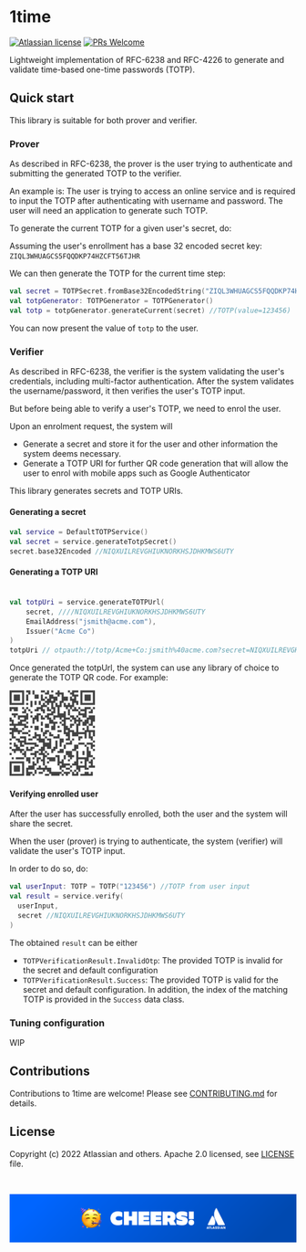# 1time
[![Atlassian license](https://img.shields.io/badge/license-Apache%202.0-blue.svg?style=flat-square)](LICENSE) [![PRs Welcome](https://img.shields.io/badge/PRs-welcome-brightgreen.svg?style=flat-square)](CONTRIBUTING.md)

Lightweight implementation of RFC-6238 and RFC-4226 to generate and validate time-based one-time passwords (TOTP).

## Quick start

This library is suitable for both prover and verifier. 

### Prover

As described in RFC-6238, the prover is the user trying to authenticate and submitting the generated TOTP to the verifier.

An example is: The user is trying to access an online service and is required to input the TOTP after authenticating with username and password. 
The user will need an application to generate such TOTP.

To generate the current TOTP for a given user's secret, do:

Assuming the user's enrollment has a base 32 encoded secret key: `ZIQL3WHUAGCS5FQQDKP74HZCFT56TJHR`

We can then generate the TOTP for the current time step:

```kotlin
val secret = TOTPSecret.fromBase32EncodedString("ZIQL3WHUAGCS5FQQDKP74HZCFT56TJHR")
val totpGenerator: TOTPGenerator = TOTPGenerator()
val totp = totpGenerator.generateCurrent(secret) //TOTP(value=123456)
```
You can now present the value of `totp` to the user.

### Verifier

As described in RFC-6238, the verifier is the system validating the user's credentials, including multi-factor authentication. After the system validates the username/password, it then verifies the user's TOTP input.

But before being able to verify a user's TOTP, we need to enrol the user.

Upon an enrolment request, the system will
- Generate a secret and store it for the user and other information the system deems necessary.
- Generate a TOTP URI for further QR code generation that will allow the user to enrol with mobile apps such as Google Authenticator

This library generates secrets and TOTP URIs.

#### Generating a secret

```kotlin
val service = DefaultTOTPService()
val secret = service.generateTotpSecret()
secret.base32Encoded //NIQXUILREVGHIUKNORKHSJDHKMWS6UTY
```
#### Generating a TOTP URI

```kotlin

val totpUri = service.generateTOTPUrl(
    secret, ////NIQXUILREVGHIUKNORKHSJDHKMWS6UTY
    EmailAddress("jsmith@acme.com"),
    Issuer("Acme Co")
)
totpUri // otpauth://totp/Acme+Co:jsmith%40acme.com?secret=NIQXUILREVGHIUKNORKHSJDHKMWS6UTY&issuer=Acme+Co&algorithm=SHA1&digits=6&period=30
```

Once generated the totpUrl, the system can use any library of choice to generate the TOTP QR code. For example:

<img height="150" src="docs/img/totp-qr.png" title="TOTP QR code" width="150"/>


#### Verifying enrolled user

After the user has successfully enrolled, both the user and the system will share the secret.

When the user (prover) is trying to authenticate, the system (verifier) will validate the user's TOTP input.

In order to do so, do:

```kotlin
val userInput: TOTP = TOTP("123456") //TOTP from user input
val result = service.verify(
  userInput, 
  secret //NIQXUILREVGHIUKNORKHSJDHKMWS6UTY
)
```

The obtained `result` can be either
- `TOTPVerificationResult.InvalidOtp`: The provided TOTP is invalid for the secret and default configuration
- `TOTPVerificationResult.Success`: The provided TOTP is valid for the secret and default configuration. In addition, the index of the matching TOTP is provided in the `Success` data class.


### Tuning configuration
WIP

## Contributions

Contributions to 1time are welcome! Please see [CONTRIBUTING.md](CONTRIBUTING.md) for details.

## License

Copyright (c) 2022 Atlassian and others.
Apache 2.0 licensed, see [LICENSE](LICENSE) file.

<br/> 


[![With â¤ï¸ from Atlassian](https://raw.githubusercontent.com/atlassian-internal/oss-assets/master/banner-cheers.png)](https://www.atlassian.com)
